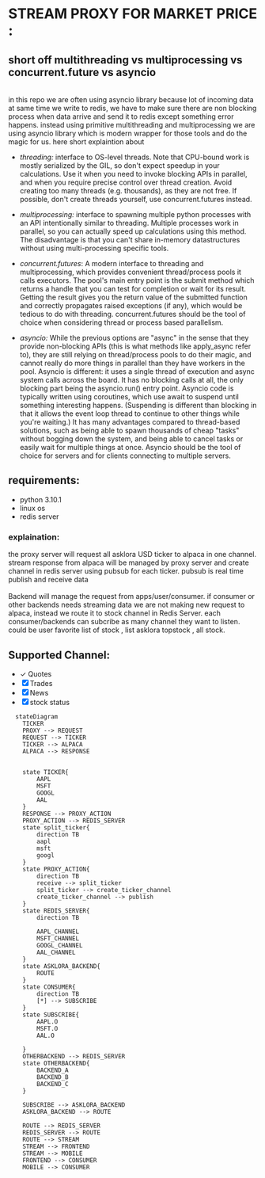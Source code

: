 # STREAM PROXY FOR MARKET PRICE :
## short off multithreading vs multiprocessing vs concurrent.future vs asyncio
<br/>
in this repo we are often using asyncio library because lot of incoming data at same time we write to redis, we have to make sure there are non blocking process when data arrive and send it to redis except something error happens. instead using primitive multithreading and multiprocessing we are using asyncio library which is modern wrapper for those tools and do the magic for us. here short explaintion about
<br/>

- *threading:* interface to OS-level threads. Note that CPU-bound work is mostly serialized by the GIL, so don't expect speedup in your calculations. Use it when you need to invoke blocking APIs in parallel, and when you require precise control over thread creation. Avoid creating too many threads (e.g. thousands), as they are not free. If possible, don't create threads yourself, use concurrent.futures instead.

- *multiprocessing:* interface to spawning multiple python processes with an API intentionally similar to threading. Multiple processes work in parallel, so you can actually speed up calculations using this method. The disadvantage is that you can't share in-memory datastructures without using multi-processing specific tools.

- *concurrent.futures*: A modern interface to threading and multiprocessing, which provides convenient thread/process pools it calls executors. The pool's main entry point is the submit method which returns a handle that you can test for completion or wait for its result. Getting the result gives you the return value of the submitted function and correctly propagates raised exceptions (if any), which would be tedious to do with threading. concurrent.futures should be the tool of choice when considering thread or process based parallelism.

- *asyncio:* While the previous options are "async" in the sense that they provide non-blocking APIs (this is what methods like apply_async refer to), they are still relying on thread/process pools to do their magic, and cannot really do more things in parallel than they have workers in the pool. Asyncio is different: it uses a single thread of execution and async system calls across the board. It has no blocking calls at all, the only blocking part being the asyncio.run() entry point. Asyncio code is typically written using coroutines, which use await to suspend until something interesting happens. (Suspending is different than blocking in that it allows the event loop thread to continue to other things while you're waiting.) It has many advantages compared to thread-based solutions, such as being able to spawn thousands of cheap "tasks" without bogging down the system, and being able to cancel tasks or easily wait for multiple things at once. Asyncio should be the tool of choice for servers and for clients connecting to multiple servers.
## requirements:
- python 3.10.1
- linux os
- redis server

### explaination:
the proxy server will request all asklora USD ticker to alpaca in one channel. stream response from alpaca will be managed by proxy server and create channel in redis server using pubsub for each ticker. pubsub is real time publish and receive data <br/>
<br/>
Backend will manage the request from apps/user/consumer. if consumer or other backends needs streaming data we are not making new request to alpaca, instead we route it to stock channel in Redis Server. each consumer/backends can subcribe as many channel they want to listen. could be user favorite list of stock , list asklora topstock , all stock.
<br/>
## Supported Channel:
- &check; Quotes
- &#9746; Trades
- &#9746; News
- &#9746; stock status

```mermaid
  stateDiagram
    TICKER
    PROXY --> REQUEST
    REQUEST --> TICKER
    TICKER --> ALPACA
    ALPACA --> RESPONSE


    state TICKER{
        AAPL
        MSFT
        GOOGL
        AAL
    }
    RESPONSE --> PROXY_ACTION
    PROXY_ACTION --> REDIS_SERVER
    state split_ticker{
        direction TB
        aapl
        msft
        googl
    }
    state PROXY_ACTION{
        direction TB
        receive --> split_ticker
        split_ticker --> create_ticker_channel
        create_ticker_channel --> publish
    }
    state REDIS_SERVER{
        direction TB

        AAPL_CHANNEL
        MSFT_CHANNEL
        GOOGL_CHANNEL
        AAL_CHANNEL
    }
    state ASKLORA_BACKEND{
        ROUTE
    }
    state CONSUMER{
        direction TB
        [*] --> SUBSCRIBE
    }
    state SUBSCRIBE{
        AAPL.O
        MSFT.O
        AAL.O

    }
    OTHERBACKEND --> REDIS_SERVER
    state OTHERBACKEND{
        BACKEND_A 
        BACKEND_B 
        BACKEND_C
    }

    SUBSCRIBE --> ASKLORA_BACKEND
    ASKLORA_BACKEND --> ROUTE
    
    ROUTE --> REDIS_SERVER
    REDIS_SERVER --> ROUTE
    ROUTE --> STREAM
    STREAM --> FRONTEND
    STREAM --> MOBILE
    FRONTEND --> CONSUMER
    MOBILE --> CONSUMER

```
